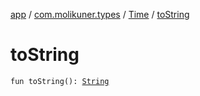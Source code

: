 [app](../../index.md) / [com.molikuner.types](../index.md) / [Time](index.md) / [toString](./to-string.md)

# toString

`fun toString(): `[`String`](https://kotlinlang.org/api/latest/jvm/stdlib/kotlin/-string/index.html)